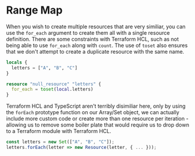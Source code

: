 # Range Map

When you wish to create multiple resources that are very similiar, you can use the `for_each` argument to create them all with a single resource definition. There are some constraints with Terraform HCL, such as not being able to use `for_each` along with `count`. The use of `toset` also ensures that we don't attempt to create a duplicate resource with the same name.

```terraform
locals {
  letters = ["A", "B", "C"]
}

resource "null_resource" "letters" {
  for_each = toset(local.letters)
}
```

Terraform HCL and TypeScript aren't terribly disimiliar here, only by using the `forEach` prototype function on our Array/Set object, we can actually include more custom code or create more than one resource per iteration - allowing us to remove some boiler plate that would require us to drop down to a Terraform module with Terraform HCL.

```typescript
const letters = new Set(["A", "B", "C"]);
letters.forEach(letter => new Resource(letter, { ... }));
```
